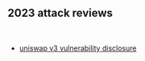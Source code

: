 ## 2023 attack reviews

<br>

* [uniswap v3 vulnerability disclosure](https://www.nomoi.xyz/blog/uniswap-vulnerability-disclosure)
